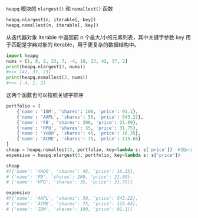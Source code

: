`heapq` 模块的 `nlargest()` 和 `nsmallest()` 函数

```python
heapq.nlargest(n, iterable[, key])
heapq.nsmallest(n, iterable[, key])
```
从迭代器对象 iterable 中返回前 n 个最大/小的元素列表，其中关键字参数 key 用于匹配是字典对象的 iterable，用于更复杂的数据结构中。

```python
import heapq
nums = [1, 8, 2, 23, 7, -4, 18, 23, 42, 37, 2]
print(heapq.nlargest(3, nums))   
#>>> [42, 37, 23]
print(heapq.nsmallest(3, nums))  
#>>> [-4, 1, 2]
```

这两个函数也可以按照关键字排序
```python
portfolio = [
    {'name': 'IBM', 'shares': 100, 'price': 91.1},
    {'name': 'AAPL', 'shares': 50, 'price': 543.22},
    {'name': 'FB', 'shares': 200, 'price': 21.09},
    {'name': 'HPQ', 'shares': 35, 'price': 31.75},
    {'name': 'YHOO', 'shares': 45, 'price': 16.35},
    {'name': 'ACME', 'shares': 75, 'price': 115.65}
]
cheap = heapq.nsmallest(3, portfolio, key=lambda s: s['price'])  #按price排序
expensive = heapq.nlargest(3, portfolio, key=lambda s: s['price'])

cheap
#[{'name': 'YHOO', 'shares': 45, 'price': 16.35},
# {'name': 'FB', 'shares': 200, 'price': 21.09},
# {'name': 'HPQ', 'shares': 35, 'price': 31.75}]

expensive
#[{'name': 'AAPL', 'shares': 50, 'price': 543.22},
# {'name': 'ACME', 'shares': 75, 'price': 115.65},
# {'name': 'IBM', 'shares': 100, 'price': 91.1}]


```
